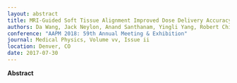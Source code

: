 ```yaml
---
layout: abstract
title: MRI-Guided Soft Tissue Alignment Improved Dose Delivery Accuracy for Head-and-Neck Radiation Therapy
authors: Da Wang, Jack Neylon, Anand Santhanam, Yingli Yang, Robert Chin, and X. Sharon Qi
conference: "AAPM 2018: 59th Annual Meeting & Exhibition"
journal: Medical Physics, Volume vv, Issue ii
location: Denver, CO
date: 2017-07-30
---
```

**Abstract**
